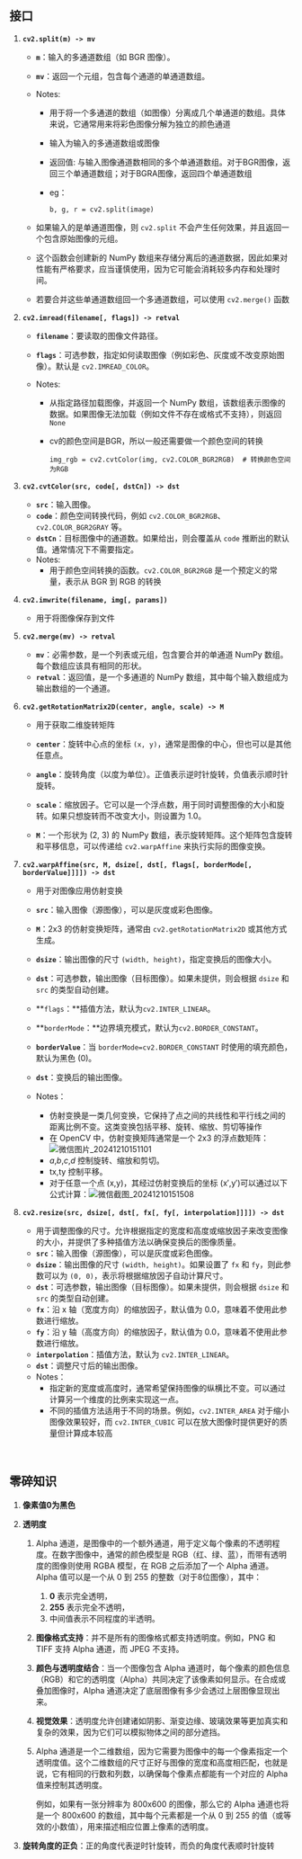 ## 接口

1. **`cv2.split(m) -> mv`**

   - **`m`**：输入的多通道数组（如 BGR 图像）。

   - **`mv`**：返回一个元组，包含每个通道的单通道数组。

   - Notes:

     - 用于将一个多通道的数组（如图像）分离成几个单通道的数组。具体来说，它通常用来将彩色图像分解为独立的颜色通道

     - 输入为输入的多通道数组或图像

     - 返回值: 与输入图像通道数相同的多个单通道数组。对于BGR图像，返回三个单通道数组；对于BGRA图像，返回四个单通道数组

     - eg：

       ```
       b, g, r = cv2.split(image)
       ```

   - 如果输入的是单通道图像，则 `cv2.split` 不会产生任何效果，并且返回一个包含原始图像的元组。

   - 这个函数会创建新的 NumPy 数组来存储分离后的通道数据，因此如果对性能有严格要求，应当谨慎使用，因为它可能会消耗较多内存和处理时间。

   - 若要合并这些单通道数组回一个多通道数组，可以使用 `cv2.merge()` 函数

2. **`cv2.imread(filename[, flags]) -> retval`**

   - **`filename`**：要读取的图像文件路径。

   - **`flags`**：可选参数，指定如何读取图像（例如彩色、灰度或不改变原始图像）。默认是 `cv2.IMREAD_COLOR`。

   - Notes:

     - 从指定路径加载图像，并返回一个 NumPy 数组，该数组表示图像的数据。如果图像无法加载（例如文件不存在或格式不支持），则返回 `None`

     - cv的颜色空间是BGR，所以一般还需要做一个颜色空间的转换

       ```
       img_rgb = cv2.cvtColor(img, cv2.COLOR_BGR2RGB)  # 转换颜色空间为RGB
       ```

3. **`cv2.cvtColor(src, code[, dstCn]) -> dst`**

   - **`src`**：输入图像。
   - **`code`**：颜色空间转换代码，例如 `cv2.COLOR_BGR2RGB`、`cv2.COLOR_BGR2GRAY` 等。
   - **`dstCn`**：目标图像中的通道数。如果给出，则会覆盖从 `code` 推断出的默认值。通常情况下不需要指定。
   - Notes:
     - 用于颜色空间转换的函数。`cv2.COLOR_BGR2RGB` 是一个预定义的常量，表示从 BGR 到 RGB 的转换

4. **`cv2.imwrite(filename, img[, params])`**

   - 用于将图像保存到文件

5. **`cv2.merge(mv) -> retval`**

   - **`mv`**：必需参数，是一个列表或元组，包含要合并的单通道 NumPy 数组。每个数组应该具有相同的形状。
   - **`retval`**：返回值，是一个多通道的 NumPy 数组，其中每个输入数组成为输出数组的一个通道。

6. **`cv2.getRotationMatrix2D(center, angle, scale) -> M`**

   - 用于获取二维旋转矩阵
   - **`center`**：旋转中心点的坐标 `(x, y)`，通常是图像的中心，但也可以是其他任意点。
   - **`angle`**：旋转角度（以度为单位）。正值表示逆时针旋转，负值表示顺时针旋转。
   - **`scale`**：缩放因子。它可以是一个浮点数，用于同时调整图像的大小和旋转。如果只想旋转而不改变大小，则设置为 1.0。

   - **`M`**：一个形状为 (2, 3) 的 NumPy 数组，表示旋转矩阵。这个矩阵包含旋转和平移信息，可以传递给 `cv2.warpAffine` 来执行实际的图像变换。

7. **`cv2.warpAffine(src, M, dsize[, dst[, flags[, borderMode[, borderValue]]]]) -> dst`**

   - 用于对图像应用仿射变换
   - **`src`**：输入图像（源图像），可以是灰度或彩色图像。
   - **`M`**：2x3 的仿射变换矩阵，通常由 `cv2.getRotationMatrix2D` 或其他方式生成。
   - **`dsize`**：输出图像的尺寸 `(width, height)`，指定变换后的图像大小。
   - **`dst`**：可选参数，输出图像（目标图像）。如果未提供，则会根据 `dsize` 和 `src` 的类型自动创建。
   - **`flags`：**插值方法，默认为`cv2.INTER_LINEAR`。
   - **`borderMode`：**边界填充模式，默认为`cv2.BORDER_CONSTANT`。
   - **`borderValue`**：当 `borderMode=cv2.BORDER_CONSTANT` 时使用的填充颜色，默认为黑色 (0)。

   - **`dst`**：变换后的输出图像。
   - Notes：
     - 仿射变换是一类几何变换，它保持了点之间的共线性和平行线之间的距离比例不变。这类变换包括平移、旋转、缩放、剪切等操作
     - 在 OpenCV 中，仿射变换矩阵通常是一个 2x3 的浮点数矩阵：![微信图片_20241210151101](D:\个人\TechNotes\imgs\微信图片_20241210151101.png)			
     - *a*,*b*,*c*,*d* 控制旋转、缩放和剪切。
     - tx,ty 控制平移。
     - 对于任意一个点 (x,y)，其经过仿射变换后的坐标 (x′,y′)可以通过以下公式计算：![微信截图_20241210151508](D:\个人\TechNotes\imgs\微信截图_20241210151508.png)

8. **`cv2.resize(src, dsize[, dst[, fx[, fy[, interpolation]]]]) -> dst`**

   - 用于调整图像的尺寸。允许根据指定的宽度和高度或缩放因子来改变图像的大小，并提供了多种插值方法以确保变换后的图像质量。
   - **`src`**：输入图像（源图像），可以是灰度或彩色图像。
   - **`dsize`**：输出图像的尺寸 `(width, height)`。如果设置了 `fx` 和 `fy`，则此参数可以为 `(0, 0)`，表示将根据缩放因子自动计算尺寸。
   - **`dst`**：可选参数，输出图像（目标图像）。如果未提供，则会根据 `dsize` 和 `src` 的类型自动创建。
   - **`fx`**：沿 x 轴（宽度方向）的缩放因子，默认值为 0.0，意味着不使用此参数进行缩放。
   - **`fy`**：沿 y 轴（高度方向）的缩放因子，默认值为 0.0，意味着不使用此参数进行缩放。
   - **`interpolation`**：插值方法，默认为 `cv2.INTER_LINEAR`。
   - **`dst`**：调整尺寸后的输出图像。
   - Notes：
     - 指定新的宽度或高度时，通常希望保持图像的纵横比不变。可以通过计算另一个维度的比例来实现这一点。
     - 不同的插值方法适用于不同的场景。例如，`cv2.INTER_AREA` 对于缩小图像效果较好，而 `cv2.INTER_CUBIC` 可以在放大图像时提供更好的质量但计算成本较高


​			


## 零碎知识

1. **像素值0为黑色**

2. **透明度**

   1. Alpha 通道，是图像中的一个额外通道，用于定义每个像素的不透明程度。在数字图像中，通常的颜色模型是 RGB（红、绿、蓝），而带有透明度的图像则使用 RGBA 模型，在 RGB 之后添加了一个 Alpha 通道。Alpha 值可以是一个从 0 到 255 的整数（对于8位图像），其中：

      1. **0** 表示完全透明，
      2. **255** 表示完全不透明，
      3. 中间值表示不同程度的半透明。

   2. **图像格式支持**：并不是所有的图像格式都支持透明度。例如，PNG 和 TIFF 支持 Alpha 通道，而 JPEG 不支持。

   3. **颜色与透明度结合**：当一个图像包含 Alpha 通道时，每个像素的颜色信息（RGB）和它的透明度（Alpha）共同决定了该像素如何显示。在合成或叠加图像时，Alpha 通道决定了底层图像有多少会透过上层图像显现出来。

   4. **视觉效果**：透明度允许创建诸如阴影、渐变边缘、玻璃效果等更加真实和复杂的效果，因为它们可以模拟物体之间的部分遮挡。

   5. Alpha 通道是一个二维数组，因为它需要为图像中的每一个像素指定一个透明度值。这个二维数组的尺寸正好与图像的宽度和高度相匹配，也就是说，它有相同的行数和列数，以确保每个像素点都能有一个对应的 Alpha 值来控制其透明度。

      例如，如果有一张分辨率为 800x600 的图像，那么它的 Alpha 通道也将是一个 800x600 的数组，其中每个元素都是一个从 0 到 255 的值（或等效的小数值），用来描述相应位置上像素的透明度。

3. **旋转角度的正负**：正的角度代表逆时针旋转，而负的角度代表顺时针旋转		

